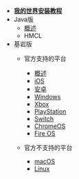 - [__我的世界安装教程__](minecraft_installation/README.md)
- Java版
    - [概述](minecraft_installation/java/java.md)
    - HMCL
- 基岩版
    - 官方支持的平台
        - [概述](minecraft_installation/bedrock/bedrock.md)
        - [iOS](minecraft_installation/bedrock/ios.md)
        - [安卓](minecraft_installation/bedrock/android.md)
        - [Windows](minecraft_installation/bedrock/Win.md)
        - [Xbox](minecraft_installation/bedrock/xbox.md)
        - [PlayStation](minecraft_installation/bedrock/ps.md)
        - [Switch](minecraft_installation/bedrockswitch.md)
        - [ChromeOS](minecraft_installation/bedrockchromeos.md)
        - [Fire OS](minecraft_installation/bedrockfireos.md)
     
    - 官方不支持的平台
        - [macOS](minecraft_installation/bedrockbedrock/mac.md)
        - [Linux](minecraft_installation/bedrockbedrock.linux.md)
